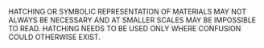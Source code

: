 HATCHING OR SYMBOLIC REPRESENTATION OF MATERIALS MAY NOT ALWAYS BE NECESSARY AND AT SMALLER SCALES MAY BE IMPOSSIBLE TO READ. HATCHING NEEDS TO BE USED ONLY WHERE CONFUSION COULD OTHERWISE EXIST.